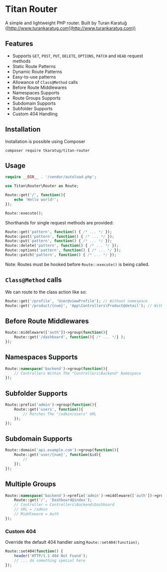 # Titan Router
A simple and lightweight PHP router.
Built by Turan Karatuğ ([http://www.turankaratug.com](http://www.turankaratug.com))

## Features
- Supports `GET`, `POST`, `PUT`, `DELETE`, `OPTIONS`, `PATCH` and `HEAD` request methods
- Static Route Patterns
- Dynamic Route Patterns
- Easy-to-use patterns
- Allowance of `Class@Method` calls
- Before Route Middlewares
- Namespaces Supports
- Route Groups Supports
- Subdomain Supports
- Subfolder Supports
- Custom 404 Handling

## Installation
Installation is possible using Composer
```
composer require tkaratug/titan-router
```

## Usage
```php
require __DIR__ . '/vendor/autoload.php';

use Titan\Router\Router as Route;

Route::get('/', function(){
    echo 'Hello world!';
});

Route::execute();
```

Shorthands for single request methods are provided:
```php
Route::get('pattern', function() { /* ... */ });
Route::post('pattern', function() { /* ... */ });
Route::put('pattern', function() { /* ... */ });
Route::delete('pattern', function() { /* ... */ });
Route::options('pattern', function() { /* ... */ });
Route::patch('pattern', function() { /* ... */ });
```
Note: Routes must be hooked before `Route::execute()` is being called.

## `Class@Method` calls
We can route to the class action like so:
```php
Route::get('/profile', 'User@viewProfile'); // Without namespace
Route::get('/product/{num}', 'App\Controllers\Product@detail'); // With namespace
```

## Before Route Middlewares
```php
Route::middleware(['auth'])->group(function(){
    Route::get('/dashboard', function(){ /* ... */} );
});
```

## Namespaces Supports
```php
Route::namespace('backend')->group(function(){
    // Controllers Within The "Controllers\Backend" Namespace
});
```

## Subfolder Supports
```php
Route::prefix('admin')->group(function(){
    Route::get('users', function(){
        // Matches The "/admin/users" URL
    });
});
```

## Subdomain Supports
```php
Route::domain('api.example.com')->group(function(){
    Route::get('user/{num}', function($id){
        //
    });
});
```

## Multiple Groups
```php
Route::namespace('backend')->prefix('admin')->middleware(['auth'])->group(function(){
    Route::get('/', 'Dashboard@index');
    // Controller = Controllers\Backend\Dashboard
    // URL = /admin
    // Middleware = Auth
});
```

### Custom 404
Override the default 404 handler using `Route::set404(function);`
```php
Route::set404(function() {
    header('HTTP/1.1 404 Not Found');
    // ... do something special here
});
```
